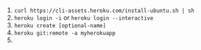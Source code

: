 1. `curl https://cli-assets.heroku.com/install-ubuntu.sh | sh`
1. `heroku login -i` or `heroku login --interactive`
1. `heroku create [optional-name]`
1. `heroku git:remote -a myherokuapp`
1. 